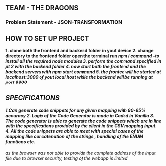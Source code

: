 <h2>TEAM - THE DRAGONS</h1>
<h3>Problem Statement - JSON-TRANSFORMATION </h3>

<h2>HOW TO SET UP PROJECT</h2>
<h4>
1. clone both the frontend and backend folder in yout device
2. change directory to the frontend folder open the terminal run <i>npm i<i> command -to install all the required node modules
3. perform the command specified in pt 2 with the backend folder
4. now start both the frontend and the backend servers with <i>npm start<i> command
5. the fronted will be started at localhost:3000 of yout local host while the backend will be running at port 8800  
</h4>

<h2>SPECIFICATIONS</h2>
<h4>
1.Can generate code snippets for any given mapping with 90-95% accuracy
2. Logic of the Code Generator is made in Coded in Vanilla 
3. The code generator is able to generate the code snippets which are in line with the specifications provided by the client in the CSV mapping input. 
4. All the code snippets are able to meet with special cases of the mapping like concatenation of the strings , handling of the ENUM functions etc.
</h4>

as the browser was not able to provide the complete address of the input file due to browser security, testing of the webapp is limited
